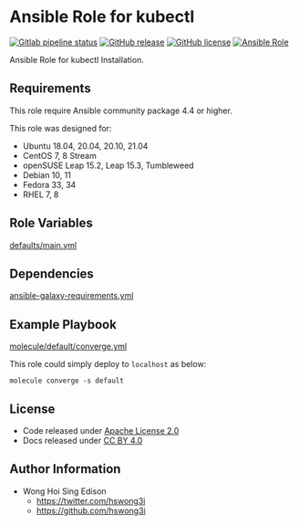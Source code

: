 # Ansible Role for kubectl

[![Gitlab pipeline status](https://img.shields.io/gitlab/pipeline/alvistack/ansible-role-kube_kubectl/master)](https://gitlab.com/alvistack/ansible-role-kube_kubectl/-/pipelines)
[![GitHub release](https://img.shields.io/github/release/alvistack/ansible-role-kube_kubectl.svg)](https://github.com/alvistack/ansible-role-kube_kubectl/releases)
[![GitHub license](https://img.shields.io/github/license/alvistack/ansible-role-kube_kubectl.svg)](https://github.com/alvistack/ansible-role-kube_kubectl/blob/master/LICENSE)
[![Ansible Role](https://img.shields.io/badge/galaxy-alvistack.kube_kubectl-blue.svg)](https://galaxy.ansible.com/alvistack/kube_kubectl)

Ansible Role for kubectl Installation.

## Requirements

This role require Ansible community package 4.4 or higher.

This role was designed for:

  - Ubuntu 18.04, 20.04, 20.10, 21.04
  - CentOS 7, 8 Stream
  - openSUSE Leap 15.2, Leap 15.3, Tumbleweed
  - Debian 10, 11
  - Fedora 33, 34
  - RHEL 7, 8

## Role Variables

[defaults/main.yml](defaults/main.yml)

## Dependencies

[ansible-galaxy-requirements.yml](ansible-galaxy-requirements.yml)

## Example Playbook

[molecule/default/converge.yml](molecule/default/converge.yml)

This role could simply deploy to `localhost` as below:

    molecule converge -s default

## License

  - Code released under [Apache License 2.0](LICENSE)
  - Docs released under [CC BY 4.0](http://creativecommons.org/licenses/by/4.0/)

## Author Information

  - Wong Hoi Sing Edison
      - <https://twitter.com/hswong3i>
      - <https://github.com/hswong3i>
